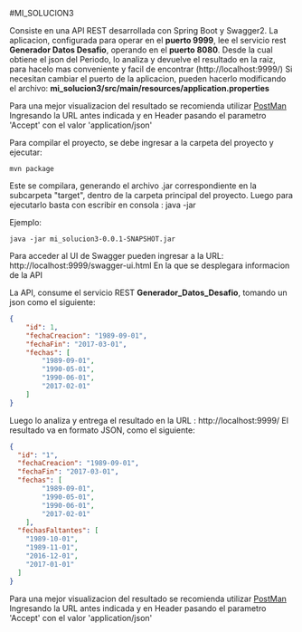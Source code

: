 #MI_SOLUCION3

Consiste en una API REST desarrollada con Spring Boot y Swagger2.
La aplicacion, configurada para operar en el **puerto 9999**, lee el servicio rest __Generador Datos Desafio__, operando en el __puerto 8080__. Desde la cual obtiene el json del Periodo, lo analiza y devuelve el resultado en la raiz, para hacelo mas conveniente y facil de encontrar (http://localhost:9999/)
Si necesitan cambiar el puerto de la aplicacion, pueden hacerlo modificando el archivo: **__mi_solucion3/src/main/resources/application.properties__**

Para una mejor visualizacion del resultado se recomienda utilizar [PostMan](https://www.getpostman.com/)
Ingresando la URL antes indicada y en Header pasando el parametro 'Accept' con el valor 'application/json'

Para compilar el proyecto, se debe ingresar a la carpeta del proyecto y ejecutar:
```
mvn package
```

Este se compilara, generando el archivo .jar correspondiente en la subcarpeta "target", dentro de la carpeta principal del proyecto.
Luego para ejecutarlo basta con escribir en consola : java -jar <nombre del ejecutable de la aplicacion>

Ejemplo:
```
java -jar mi_solucion3-0.0.1-SNAPSHOT.jar
```

Para acceder al UI de Swagger pueden ingresar a la URL: http://localhost:9999/swagger-ui.html
En la que se desplegara informacion de la API

La API, consume el servicio REST __Generador_Datos_Desafio__, tomando un json como el siguiente:

```json
{
    "id": 1,
    "fechaCreacion": "1989-09-01",
    "fechaFin": "2017-03-01",
    "fechas": [
        "1989-09-01",
        "1990-05-01",
        "1990-06-01",
        "2017-02-01"
    ]
}
```
Luego lo analiza y entrega el resultado en la URL : http://localhost:9999/
El resultado va en formato JSON, como el siguiente:

```json
{
  "id": "1",
  "fechaCreacion": "1989-09-01",
  "fechaFin": "2017-03-01",
  "fechas": [
        "1989-09-01",
        "1990-05-01",
        "1990-06-01",
        "2017-02-01"
    ],
  "fechasFaltantes": [
    "1989-10-01",
    "1989-11-01",
    "2016-12-01",
    "2017-01-01"
  ]
}
```

Para una mejor visualizacion del resultado se recomienda utilizar [PostMan](https://www.getpostman.com/)
Ingresando la URL antes indicada y en Header pasando el parametro 'Accept' con el valor 'application/json'